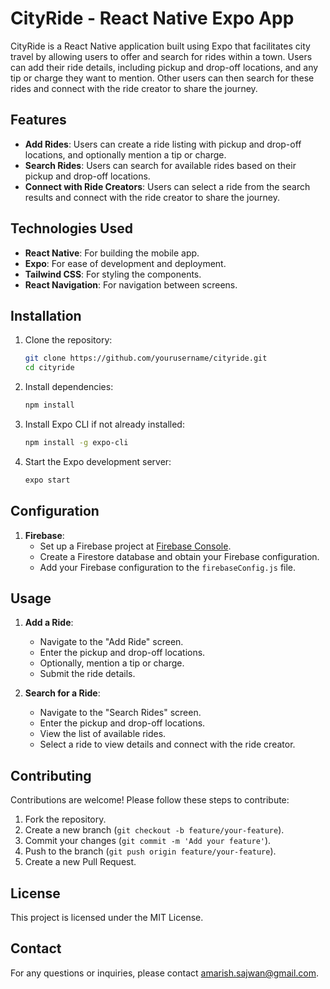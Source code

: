 # CityRide - React Native Expo App

CityRide is a React Native application built using Expo that facilitates city travel by allowing users to offer and search for rides within a town. Users can add their ride details, including pickup and drop-off locations, and any tip or charge they want to mention. Other users can then search for these rides and connect with the ride creator to share the journey.

## Features

- **Add Rides**: Users can create a ride listing with pickup and drop-off locations, and optionally mention a tip or charge.
- **Search Rides**: Users can search for available rides based on their pickup and drop-off locations.
- **Connect with Ride Creators**: Users can select a ride from the search results and connect with the ride creator to share the journey.

## Technologies Used

- **React Native**: For building the mobile app.
- **Expo**: For ease of development and deployment.
- **Tailwind CSS**: For styling the components.
- **React Navigation**: For navigation between screens.

## Installation

1. Clone the repository:
   ```sh
   git clone https://github.com/yourusername/cityride.git
   cd cityride
   ```

2. Install dependencies:
   ```sh
   npm install
   ```

3. Install Expo CLI if not already installed:
   ```sh
   npm install -g expo-cli
   ```

4. Start the Expo development server:
   ```sh
   expo start
   ```

## Configuration

1. **Firebase**:
   - Set up a Firebase project at [Firebase Console](https://console.firebase.google.com/).
   - Create a Firestore database and obtain your Firebase configuration.
   - Add your Firebase configuration to the `firebaseConfig.js` file.

## Usage

1. **Add a Ride**:
   - Navigate to the "Add Ride" screen.
   - Enter the pickup and drop-off locations.
   - Optionally, mention a tip or charge.
   - Submit the ride details.

2. **Search for a Ride**:
   - Navigate to the "Search Rides" screen.
   - Enter the pickup and drop-off locations.
   - View the list of available rides.
   - Select a ride to view details and connect with the ride creator.

## Contributing

Contributions are welcome! Please follow these steps to contribute:

1. Fork the repository.
2. Create a new branch (`git checkout -b feature/your-feature`).
3. Commit your changes (`git commit -m 'Add your feature'`).
4. Push to the branch (`git push origin feature/your-feature`).
5. Create a new Pull Request.

## License

This project is licensed under the MIT License.

## Contact

For any questions or inquiries, please contact amarish.sajwan@gmail.com.
